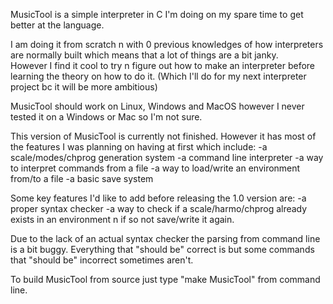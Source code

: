 MusicTool is a simple interpreter in C I'm doing on my spare time to get better at the language.

I am doing it from scratch n with 0 previous knowledges of how interpreters are normally built which means that a lot of things are a bit janky.  
However I find it cool to try n figure out how to make an interpreter before learning the theory on how to do it. (Which I'll do for my next interpreter project bc it will be more ambitious)

MusicTool should work on Linux,  Windows and MacOS however I never tested it on a Windows or Mac so I'm not sure.

This version of MusicTool is currently not finished.
However it has most of the features I was planning on having at first which include: 
-a scale/modes/chprog generation system 
-a command line interpreter 
-a way to interpret commands from a file 
-a way to load/write an environment from/to a file
-a basic save system

Some key features I'd like to add before releasing the 1.0 version are: 
-a proper syntax checker 
-a way to check if a scale/harmo/chprog already exists in an environment n if so not save/write it again.


Due to the lack of an actual syntax checker the parsing from command line is a bit buggy. Everything that "should be" correct is 
but some commands that "should be" incorrect sometimes aren't.

To build MusicTool from source just type "make MusicTool" from command line.
